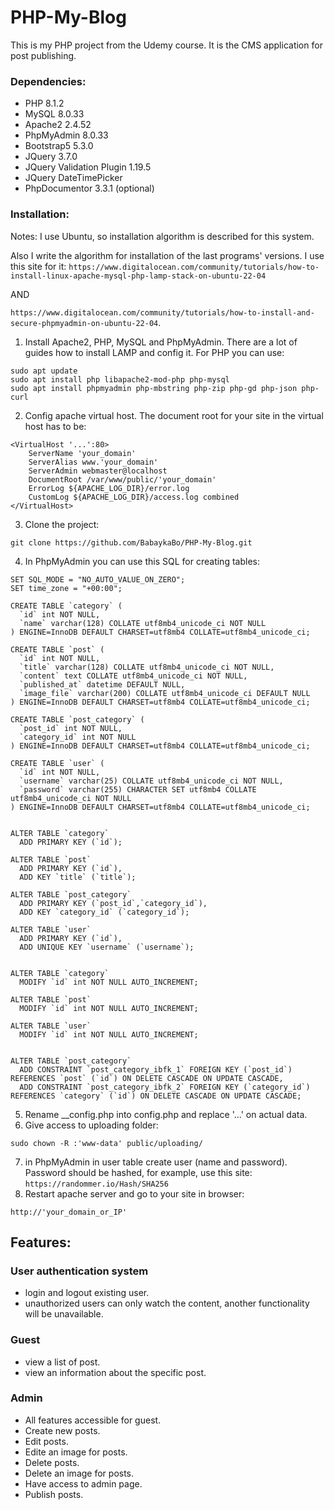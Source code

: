 # PHP-My-Blog

This is my PHP project from the Udemy course. It is the CMS application for post publishing.

### Dependencies:

* PHP 8.1.2
* MySQL 8.0.33
* Apache2 2.4.52
* PhpMyAdmin 8.0.33
* Bootstrap5 5.3.0
* JQuery 3.7.0
* JQuery Validation Plugin 1.19.5
* JQuery DateTimePicker 
* PhpDocumentor 3.3.1 (optional)

### Installation:

Notes: I use Ubuntu, so installation algorithm is described for this system.

Also I write the algorithm for installation of the last programs' versions. I use this site for it: `https://www.digitalocean.com/community/tutorials/how-to-install-linux-apache-mysql-php-lamp-stack-on-ubuntu-22-04`

AND

`https://www.digitalocean.com/community/tutorials/how-to-install-and-secure-phpmyadmin-on-ubuntu-22-04`.

1. Install Apache2, PHP, MySQL and PhpMyAdmin. There are a lot of guides how to install LAMP and config it. For PHP you can use:
```commandline
sudo apt update
sudo apt install php libapache2-mod-php php-mysql
sudo apt install phpmyadmin php-mbstring php-zip php-gd php-json php-curl
```
2. Config apache virtual host. The document root for your site in the virtual host has to be:
```commandline
<VirtualHost '...':80>
    ServerName 'your_domain'
    ServerAlias www.'your_domain' 
    ServerAdmin webmaster@localhost
    DocumentRoot /var/www/public/'your_domain'
    ErrorLog ${APACHE_LOG_DIR}/error.log
    CustomLog ${APACHE_LOG_DIR}/access.log combined
</VirtualHost>
```
3. Clone the project:
```commandline
git clone https://github.com/BabaykaBo/PHP-My-Blog.git
```
4. In PhpMyAdmin you can use this SQL for creating tables:
```commandline
SET SQL_MODE = "NO_AUTO_VALUE_ON_ZERO";
SET time_zone = "+00:00";

CREATE TABLE `category` (
  `id` int NOT NULL,
  `name` varchar(128) COLLATE utf8mb4_unicode_ci NOT NULL
) ENGINE=InnoDB DEFAULT CHARSET=utf8mb4 COLLATE=utf8mb4_unicode_ci;

CREATE TABLE `post` (
  `id` int NOT NULL,
  `title` varchar(128) COLLATE utf8mb4_unicode_ci NOT NULL,
  `content` text COLLATE utf8mb4_unicode_ci NOT NULL,
  `published_at` datetime DEFAULT NULL,
  `image_file` varchar(200) COLLATE utf8mb4_unicode_ci DEFAULT NULL
) ENGINE=InnoDB DEFAULT CHARSET=utf8mb4 COLLATE=utf8mb4_unicode_ci;

CREATE TABLE `post_category` (
  `post_id` int NOT NULL,
  `category_id` int NOT NULL
) ENGINE=InnoDB DEFAULT CHARSET=utf8mb4 COLLATE=utf8mb4_unicode_ci;

CREATE TABLE `user` (
  `id` int NOT NULL,
  `username` varchar(25) COLLATE utf8mb4_unicode_ci NOT NULL,
  `password` varchar(255) CHARACTER SET utf8mb4 COLLATE utf8mb4_unicode_ci NOT NULL
) ENGINE=InnoDB DEFAULT CHARSET=utf8mb4 COLLATE=utf8mb4_unicode_ci;


ALTER TABLE `category`
  ADD PRIMARY KEY (`id`);

ALTER TABLE `post`
  ADD PRIMARY KEY (`id`),
  ADD KEY `title` (`title`);

ALTER TABLE `post_category`
  ADD PRIMARY KEY (`post_id`,`category_id`),
  ADD KEY `category_id` (`category_id`);

ALTER TABLE `user`
  ADD PRIMARY KEY (`id`),
  ADD UNIQUE KEY `username` (`username`);


ALTER TABLE `category`
  MODIFY `id` int NOT NULL AUTO_INCREMENT;

ALTER TABLE `post`
  MODIFY `id` int NOT NULL AUTO_INCREMENT;

ALTER TABLE `user`
  MODIFY `id` int NOT NULL AUTO_INCREMENT;


ALTER TABLE `post_category`
  ADD CONSTRAINT `post_category_ibfk_1` FOREIGN KEY (`post_id`) REFERENCES `post` (`id`) ON DELETE CASCADE ON UPDATE CASCADE,
  ADD CONSTRAINT `post_category_ibfk_2` FOREIGN KEY (`category_id`) REFERENCES `category` (`id`) ON DELETE CASCADE ON UPDATE CASCADE;

```
5.  Rename __config.php into config.php and replace '...' on actual data.
6.  Give access to uploading folder:
```commandline
sudo chown -R :'www-data' public/uploading/
```
7. in PhpMyAdmin in user table create user (name and password). Password should be hashed, for example, use this site: `https://randommer.io/Hash/SHA256`
8. Restart apache server and go to your site in browser:
```commandline
http://'your_domain_or_IP'
```
## Features:

### User authentication system
* login and logout existing user.
* unauthorized users can only watch the content, another  functionality will be unavailable.

### Guest
* view a list of post.
* view an information about the specific post.

### Admin
* All features accessible for guest.
* Create new posts.
* Edit posts.
* Edite an image for posts.
* Delete posts.
* Delete an image for posts.
* Have access to admin page.
* Publish posts.
